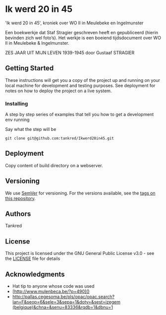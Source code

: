# Ik werd 20 in 45

'Ik werd 20 in 45', kroniek over WO II in Meulebeke en Ingelmunster

Een boekwerkje dat Staf Stragier geschreven heeft en gepubliceerd (hierin bevinden zich wel foto’s). 
Het werkje is een boeiend tijdsdocument over WO II in Meulebeke & Ingelmunster. 

ZES JAAR UIT MIJN LEVEN 1939-1945 door Gustaaf STRAGIER

## Getting Started

These instructions will get you a copy of the project up and running on your local machine for development and testing purposes. See deployment for notes on how to deploy the project on a live system.

### Installing

A step by step series of examples that tell you how to get a development env running

Say what the step will be

```
git clone git@github.com:tankred/Ikwerd20in45.git
```

## Deployment

Copy content of build directory on a webserver.

## Versioning

We use [SemVer](http://semver.org/) for versioning. For the versions available, see the [tags on this repository](https://github.com/tankred/Ikwerd20in45/tags). 

## Authors

Tankred

## License

This project is licensed under the GNU General Public License v3.0 - see the [LICENSE](LICENSE) file for details

## Acknowledgments

* Hat tip to anyone whose code was used
* [http://www.mulenbeca.be/?p=490]()
* [http://pallas.cegesoma.be/pls/opac/opac.search?lan=F&seop=6&sele=3&sepa=1&doty=&sest=izegem (belgique)&chna=&senu=83336&rqdb=1&dbnu=1]()


